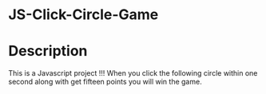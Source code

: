# JS-Click-Circle-Game
# Description
This is a Javascript project
!!! When you click the following circle within one second along with get fifteen points you will win the game.
